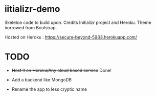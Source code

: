 # iitializr-demo

Skeleton code to build upon. Credits Initializr project and Heroku. Theme borrowed from Bootstrap.

Hosted on Heroku : https://secure-beyond-5933.herokuapp.com/

# TODO

* ~~Host it on Heroku/Any cloud based service~~ Done!

* Add a backend like MongoDB

* Rename the app to less cryptic name